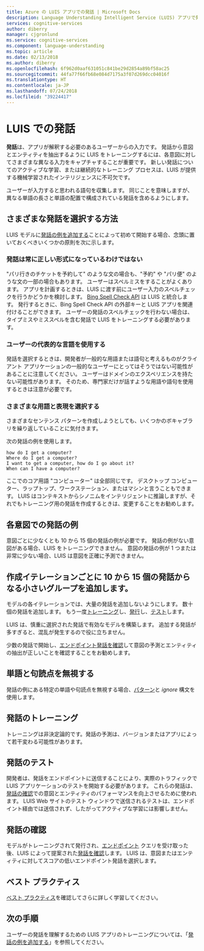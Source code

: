 ```yaml
---
title: Azure の LUIS アプリでの発話 | Microsoft Docs
description: Language Understanding Intelligent Service (LUIS) アプリで発話を追加します。
services: cognitive-services
author: diberry
manager: cjgronlund
ms.service: cognitive-services
ms.component: language-understanding
ms.topic: article
ms.date: 02/13/2018
ms.author: diberry
ms.openlocfilehash: 6f962d0aaf631051c841be29d2854a89bf58ac25
ms.sourcegitcommit: 44fa77f66fb68e084d7175a3f07d269dcc04016f
ms.translationtype: HT
ms.contentlocale: ja-JP
ms.lasthandoff: 07/24/2018
ms.locfileid: "39224417"
---
```

# <a name="utterances-in-luis"></a>LUIS での発話

**発話**は、アプリが解釈する必要のあるユーザーからの入力です。 発話から意図とエンティティを抽出するように LUIS をトレーニングするには、各意図に対してさまざまな異なる入力をキャプチャすることが重要です。 新しい発話についてのアクティブな学習、または継続的なトレーニング プロセスは、LUIS が提供する機械学習されたインテリジェンスに不可欠です。

ユーザーが入力すると思われる語句を収集します。 同じことを意味しますが、異なる単語の長さと単語の配置で構成されている発話を含めるようにします。 

## <a name="how-to-choose-varied-utterances"></a>さまざまな発話を選択する方法
LUIS モデルに[発話の例を追加する](luis-how-to-add-example-utterances.md)ことによって初めて開始する場合、念頭に置いておくべきいくつかの原則を次に示します。

### <a name="utterances-arent-always-well-formed"></a>発話は常に正しい形式になっているわけではない
"パリ行きのチケットを予約して" のような文の場合も、"予約" や "パリ便" のような文の一部の場合もあります。  ユーザーはスペルミスをすることがよくあります。 アプリを計画するときは、LUIS に渡す前にユーザー入力のスペルチェックを行うかどうかを検討します。 [Bing Spell Check API][BingSpellCheck] は LUIS と統合します。 発行するときに、Bing Spell Check API の外部キーと LUIS アプリを関連付けることができます。 ユーザーの発話のスペルチェックを行わない場合は、タイプミスやミススペルを含む発話で LUIS をトレーニングする必要があります。

### <a name="use-the-representative-language-of-the-user"></a>ユーザーの代表的な言語を使用する
発話を選択するときは、開発者が一般的な用語または語句と考えるものがクライアント アプリケーションの一般的なユーザーにとってはそうではない可能性があることに注意してください。 ユーザーはドメインのエクスペリエンスを持たない可能性があります。 そのため、専門家だけが話すような用語や語句を使用するときは注意が必要です。

### <a name="choose-varied-terminology-as-well-as-phrasing"></a>さまざまな用語と表現を選択する
さまざまなセンテンス パターンを作成しようとしても、いくつかのボキャブラリを繰り返していることに気付きます。

次の発話の例を使用します。
```
how do I get a computer?
Where do I get a computer?
I want to get a computer, how do I go about it?
When can I have a computer? 
```
ここでのコア用語 "コンピューター" は全部同じです。 デスクトップ コンピューター、ラップトップ、ワークステーション、またはマシンと言うこともできます。 LUIS はコンテキストからシノニムをインテリジェントに推論しますが、それでもトレーニング用の発話を作成するときは、変更することをお勧めします。

## <a name="example-utterances-in-each-intent"></a>各意図での発話の例
意図ごとに少なくとも 10 から 15 個の発話の例が必要です。 発話の例がない意図がある場合、LUIS をトレーニングできません。 意図の発話の例が 1 つまたは非常に少ない場合、LUIS は意図を正確に予測できません。 

## <a name="add-small-groups-of-10-15-utterances-for-each-authoring-iteration"></a>作成イテレーションごとに 10 から 15 個の発話からなる小さいグループを追加します。
モデルの各イテレーションでは、大量の発話を追加しないようにします。 数十個の発話を追加します。 もう一度[トレーニング](luis-how-to-train.md)し、[発行](luis-how-to-publish-app.md)し、[テスト](luis-interactive-test.md)します。  

LUIS は、慎重に選択された発話で有効なモデルを構築します。 追加する発話が多すぎると、混乱が発生するので役に立ちません。  

少数の発話で開始し、[エンドポイント発話を確認](luis-how-to-review-endoint-utt.md)して意図の予測とエンティティの抽出が正しいことを確認することをお勧めします。

## <a name="ignoring-words-and-punctuation"></a>単語と句読点を無視する
発話の例にある特定の単語や句読点を無視する場合、[パターン](luis-concept-patterns.md#pattern-syntax)と _ignore_ 構文を使用します。 

## <a name="training-utterances"></a>発話のトレーニング
トレーニングは非決定論的です。発話の予測は、バージョンまたはアプリによって若干変わる可能性があります。

## <a name="testing-utterances"></a>発話のテスト 

開発者は、発話をエンドポイントに送信することにより、実際のトラフィックで LUIS アプリケーションのテストを開始する必要があります。 これらの発話は、[発話の確認](luis-how-to-review-endoint-utt.md)での意図とエンティティのパフォーマンスを向上させるために使われます。 LUIS Web サイトのテスト ウィンドウで送信されるテストは、エンドポイント経由では送信されず、したがってアクティブな学習には影響しません。 

## <a name="review-utterances"></a>発話の確認
モデルがトレーニングされて発行され、[エンドポイント](luis-glossary.md#endpoint) クエリを受け取った後、LUIS によって提案された[発話を確認](luis-how-to-review-endoint-utt.md)します。 LUIS は、意図またはエンティティに対してスコアの低いエンドポイント発話を選択します。 

## <a name="best-practices"></a>ベスト プラクティス
[ベスト プラクティス](luis-concept-best-practices.md)を確認してさらに詳しく学習してください。

## <a name="next-steps"></a>次の手順
ユーザーの発話を理解するための LUIS アプリのトレーニングについては、「[発話の例を追加する](luis-how-to-add-example-utterances.md)」を参照してください。

[BingSpellCheck]: https://docs.microsoft.com/azure/cognitive-services/bing-spell-check/proof-text